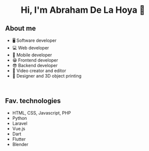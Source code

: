 <div align="center">
<h1 align="center">Hi, I'm Abraham De La Hoya 👋</h1>
</div>

## About me

- 🖥️ Software developer
- 💻 Web developer
- 📲 Mobile developer
- 😁 Frontend developer
- 😎 Backend developer
- 🎥 Video creator and editor
- 🤖 Designer and 3D object printing
<br>

## Fav. technologies

- HTML, CSS, Javascript, PHP
- Python
- Laravel
- Vue.js
- Dart
- Flutter
- Blender
<br>

